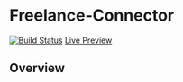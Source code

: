 # Freelance-Connector

[![Build Status](https://travis-ci.com/christine-aqui/Freelance-Connector.svg?branch=master)](https://travis-ci.com/christine-aqui/Freelance-Connector)     <a href="https://fdn.netlify.com" target="_blank">Live Preview</a>

## Overview

